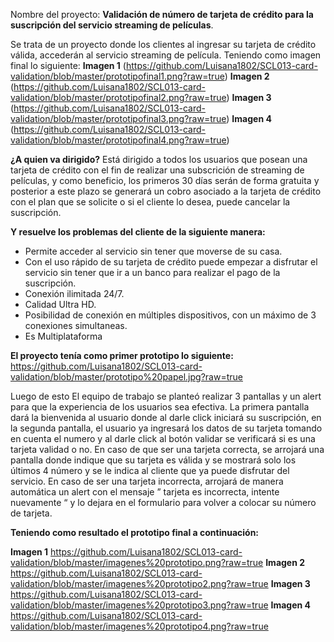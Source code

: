 Nombre del proyecto:
**Validación de número de tarjeta de crédito para la suscripción del servicio streaming de películas**.

Se trata de un proyecto donde los clientes al ingresar su tarjeta de crédito válida,  accederán al servicio streaming de película. Teniendo como imagen final lo siguiente:
**Imagen 1**
(https://github.com/Luisana1802/SCL013-card-validation/blob/master/prototipofinal1.png?raw=true)
**Imagen 2**
(https://github.com/Luisana1802/SCL013-card-validation/blob/master/prototipofinal2.png?raw=true)
**Imagen 3**
(https://github.com/Luisana1802/SCL013-card-validation/blob/master/prototipofinal3.png?raw=true)
**Imagen 4**
(https://github.com/Luisana1802/SCL013-card-validation/blob/master/prototipofinal4.png?raw=true)

**¿A quien va dirigido?**
Está dirigido a todos los usuarios que posean una tarjeta de crédito con el fin de realizar una subscrición de streaming de películas, y como beneficio, los primeros 30 días serán de forma gratuita y posterior a este plazo se generará un cobro asociado a la tarjeta de crédito con el plan que se solicite o  si el cliente lo desea, puede cancelar la suscripción.  

**Y  resuelve los problemas del cliente de la siguiente manera:**
- Permite acceder al servicio sin tener que moverse de su casa.
- Con el uso rápido de su tarjeta de crédito puede empezar a disfrutar el servicio sin tener que ir a un banco para realizar el pago de la suscripción.
- Conexión ilimitada 24/7.
- Calidad Ultra HD.
- Posibilidad de conexión en múltiples dispositivos, con un máximo de 3 conexiones simultaneas.
- Es Multiplataforma


**El proyecto tenía como primer prototipo lo siguiente:**
https://github.com/Luisana1802/SCL013-card-validation/blob/master/prototipo%20papel.jpg?raw=true

Luego de esto El equipo de trabajo se planteó realizar 3 pantallas y un alert para que la experiencia de los usuarios sea efectiva. La primera pantalla dará la bienvenida al usuario donde al darle click iniciará su suscripción, en la segunda pantalla, el usuario ya ingresará los datos de su tarjeta tomando en cuenta el numero y al darle click al botón validar se verificará si es una tarjeta validad o no. 
En caso de que ser una tarjeta correcta, se arrojará una pantalla donde indique que su tarjeta es válida  y se mostrará solo los últimos 4 número y se le indica al cliente que ya puede disfrutar del servicio. En caso de ser una tarjeta incorrecta, arrojará de  manera automática un alert con el mensaje ” tarjeta es incorrecta, intente nuevamente “ y lo dejara en el formulario para volver a colocar su número de tarjeta.

**Teniendo como resultado el prototipo final a continuación:**

**Imagen 1**
https://github.com/Luisana1802/SCL013-card-validation/blob/master/imagenes%20prototipo.png?raw=true
**Imagen 2**
https://github.com/Luisana1802/SCL013-card-validation/blob/master/imagenes%20prototipo2.png?raw=true
**Imagen 3**
https://github.com/Luisana1802/SCL013-card-validation/blob/master/imagenes%20prototipo3.png?raw=true
**Imagen 4**
https://github.com/Luisana1802/SCL013-card-validation/blob/master/imagenes%20prototipo4.png?raw=true
